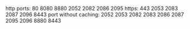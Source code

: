http ports: 
    80
    8080
    8880
    2052
    2082
    2086
    2095
https:
    443
    2053
    2083
    2087
    2096
    8443
port without caching:
    2052
    2053
    2082
    2083
    2086
    2087
    2095
    2096
    8880
    8443